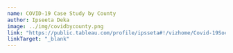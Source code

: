 ```yaml
---
name: COVID-19 Case Study by County
author: Ipseeta Deka
image: ../img/covidbycounty.png
link: "https://public.tableau.com/profile/ipsseta#!/vizhome/Covid-19Soc1/Dashboard1"
linkTarget: "_blank"
---
```

